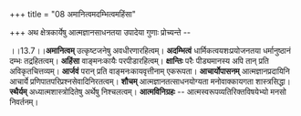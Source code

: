 +++
title = "08 अमानित्वमदम्भित्वमहिंसा"

+++
अथ क्षेत्रकार्येषु आत्मज्ञानसाधनतया उपादेया गुणाः प्रोच्यन्ते --

।।13.7।।**अमानित्वम्** उत्कृष्टजनेषु अवधीरणारहित्वम्। **अदम्भित्वं**
धार्मिकत्वयशःप्रयोजनतया धर्मानुष्ठानं दम्भः तद्रहितत्वम्। **अहिंसा**
वाङ्मनःकायैः परपीडारहित्वम्। **क्षान्तिः** परैः पीड्यमानस्य अपि तान्
प्रति अविकृतचित्तव्यम्। **आर्जवं** परान् प्रति वाङ्मनःकायवृत्तीनाम्
एकरूपता। **आचार्योपासनम्** आत्मज्ञानप्रदायिनि आचार्ये
प्रणिपातपरिप्रश्नसेवादिनिरतत्वम्। **शौचम्** आत्मज्ञानतत्साधनयोग्यता
मनोवाक्कायगता शास्त्रसिद्धा। **स्थैर्यम्** अध्यात्मशास्त्रोदितेषु
अर्थेषु निश्चलत्वम्। **आत्मविनिग्रहः** -- आत्मस्वरूपव्यतिरिक्तविषयेभ्यो
मनसो निवर्तनम्।
